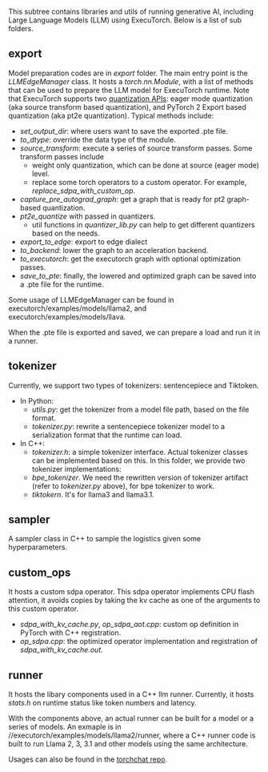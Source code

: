 This subtree contains libraries and utils of running generative AI, including Large Language Models (LLM) using ExecuTorch.
Below is a list of sub folders.
## export
Model preparation codes are in _export_ folder. The main entry point is the _LLMEdgeManager_ class. It hosts a _torch.nn.Module_, with a list of methods that can be used to prepare the LLM model for ExecuTorch runtime.
Note that ExecuTorch supports two [quantization APIs](https://pytorch.org/docs/stable/quantization.html#quantization-api-summary): eager mode quantization (aka source transform based quantization), and PyTorch 2 Export based quantization (aka pt2e quantization).
Typical methods include:
- _set_output_dir_: where users want to save the exported .pte file.
- _to_dtype_: override the data type of the module.
- _source_transform_: execute a series of source transform passes. Some transform passes include
  - weight only quantization, which can be done at source (eager mode) level.
  - replace some torch operators to a custom operator. For example, _replace_sdpa_with_custom_op_.
- _capture_pre_autograd_graph_: get a graph that is ready for pt2 graph-based quantization.
- _pt2e_quantize_ with passed in quantizers.
  - util functions in _quantizer_lib.py_ can help to get different quantizers based on the needs.
- _export_to_edge_: export to edge dialect
- _to_backend_: lower the graph to an acceleration backend.
- _to_executorch_: get the executorch graph with optional optimization passes.
- _save_to_pte_: finally, the lowered and optimized graph can be saved into a .pte file for the runtime.

Some usage of LLMEdgeManager can be found in executorch/examples/models/llama2, and executorch/examples/models/llava.

When the .pte file is exported and saved, we can prepare a load and run it in a runner.

## tokenizer
Currently, we support two types of tokenizers: sentencepiece and Tiktoken.
- In Python:
  - _utils.py_: get the tokenizer from a model file path, based on the file format.
  - _tokenizer.py_: rewrite a sentencepiece tokenizer model to a serialization format that the runtime can load.
- In C++:
  - _tokenizer.h_: a simple tokenizer interface. Actual tokenizer classes can be implemented based on this. In this folder, we provide two tokenizer implementations:
  - _bpe_tokenizer_. We need the rewritten version of tokenizer artifact (refer to _tokenizer.py_ above), for bpe tokenizer to work.
  - _tiktokern_. It's for llama3 and llama3.1.

## sampler
A sampler class in C++ to sample the logistics given some hyperparameters.

## custom_ops
It hosts a custom sdpa operator. This sdpa operator implements CPU flash attention, it avoids copies by taking the kv cache as one of the arguments to this custom operator.
- _sdpa_with_kv_cache.py_, _op_sdpa_aot.cpp_: custom op definition in PyTorch with C++ registration.
- _op_sdpa.cpp_: the optimized operator implementation and registration of _sdpa_with_kv_cache.out_.

## runner
It hosts the libary components used in a C++ llm runner. Currently, it hosts _stats.h_ on runtime status like token numbers and latency.

With the components above, an actual runner can be built for a model or a series of models. An exmaple is in //executorch/examples/models/llama2/runner, where a C++ runner code is built to run Llama 2, 3, 3.1 and other models using the same architecture.

Usages can also be found in the [torchchat repo](https://github.com/pytorch/torchchat/tree/main/runner).
